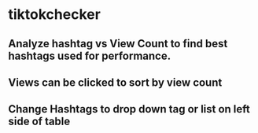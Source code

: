 # tiktokchecker

## Analyze hashtag vs View Count to find best hashtags used for performance.

## Views can be clicked to sort by view count

## Change Hashtags to drop down tag or list on left side of table

